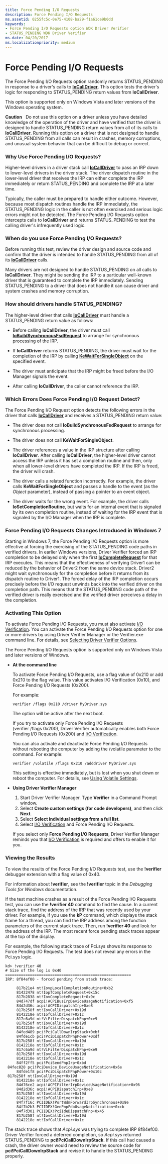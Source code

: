```yaml
---
title: Force Pending I/O Requests
description: Force Pending I/O Requests
ms.assetid: 0255fc5c-0e75-4108-ba29-f1a61ce9b0dd
keywords:
- Force Pending I/O Requests option WDK Driver Verifier
- STATUS_PENDING WDK Driver Verifier
ms.date: 04/20/2017
ms.localizationpriority: medium
---
```


# Force Pending I/O Requests


The Force Pending I/O Requests option randomly returns STATUS\_PENDING in response to a driver's calls to [**IoCallDriver**](https://docs.microsoft.com/windows-hardware/drivers/ddi/content/wdm/nf-wdm-iocalldriver). This option tests the driver's logic for responding to STATUS\_PENDING return values from **IoCallDriver**.

This option is supported only on Windows Vista and later versions of the Windows operating system.

**Caution**   Do not use this option on a driver unless you have detailed knowledge of the operation of the driver and have verified that the driver is designed to handle STATUS\_PENDING return values from all of its calls to **IoCallDriver**. Running this option on a driver that is not designed to handle STATUS\_PENDING from all calls can result in crashes, memory corruptions, and unusual system behavior that can be difficult to debug or correct.

 

### <span id="why_use_force_pending_i_o_requests_"></span><span id="WHY_USE_FORCE_PENDING_I_O_REQUESTS_"></span>Why Use Force Pending I/O Requests?

Higher-level drivers in a driver stack call [**IoCallDriver**](https://docs.microsoft.com/windows-hardware/drivers/ddi/content/wdm/nf-wdm-iocalldriver) to pass an IRP down to lower-level drivers in the driver stack. The driver dispatch routine in the lower-level driver that receives the IRP can either complete the IRP immediately or return STATUS\_PENDING and complete the IRP at a later time.

Typically, the caller must be prepared to handle either outcome. However, because most dispatch routines handle the IRP immediately, the STATUS\_PENDING logic in the caller is not often exercised and serious logic errors might not be detected. The Force Pending I/O Requests option intercepts calls to **IoCallDriver** and returns STATUS\_PENDING to test the calling driver's infrequently used logic.

### <span id="when_do_you_use_force_pending_i_o_requests_"></span><span id="WHEN_DO_YOU_USE_FORCE_PENDING_I_O_REQUESTS_"></span>When do you use Force Pending I/O Requests?

Before running this test, review the driver design and source code and confirm that the driver is intended to handle STATUS\_PENDING from all of its [**IoCallDriver**](https://docs.microsoft.com/windows-hardware/drivers/ddi/content/wdm/nf-wdm-iocalldriver) calls.

Many drivers are not designed to handle STATUS\_PENDING on all calls to **IoCallDriver**. They might be sending the IRP to a particular well-known driver that is guaranteed to complete the IRP immediately. Sending STATUS\_PENDING to a driver that does not handle it can cause driver and system crashes and memory corruption.

### <span id="how_should_drivers_handle_status_pending_"></span><span id="HOW_SHOULD_DRIVERS_HANDLE_STATUS_PENDING_"></span>How should drivers handle STATUS\_PENDING?

The higher-level driver that calls [**IoCallDriver**](https://docs.microsoft.com/windows-hardware/drivers/ddi/content/wdm/nf-wdm-iocalldriver) must handle a STATUS\_PENDING return value as follows:

-   Before calling **IoCallDriver**, the driver must call [**IoBuildSynchronousFsdRequest**](https://docs.microsoft.com/windows-hardware/drivers/ddi/content/wdm/nf-wdm-iobuildsynchronousfsdrequest) to arrange for synchronous processing of the IRP.

-   If **IoCallDriver** returns STATUS\_PENDING, the driver must wait for the completion of the IRP by calling [**KeWaitForSingleObject**](https://docs.microsoft.com/windows-hardware/drivers/ddi/content/wdm/nf-wdm-kewaitforsingleobject) on the specified event.

-   The driver must anticipate that the IRP might be freed before the I/O Manager signals the event.

-   After calling **IoCallDriver**, the caller cannot reference the IRP.

### <span id="which_errors_does_force_pending_i_o_request_detect_"></span><span id="WHICH_ERRORS_DOES_FORCE_PENDING_I_O_REQUEST_DETECT_"></span>Which Errors Does Force Pending I/O Request Detect?

The Force Pending I/O Request option detects the following errors in the driver that calls [**IoCallDriver**](https://docs.microsoft.com/windows-hardware/drivers/ddi/content/wdm/nf-wdm-iocalldriver) and receives a STATUS\_PENDING return value:

-   The driver does not call **IoBuildSynchronousFsdRequest** to arrange for synchronous processing.

-   The driver does not call **KeWaitForSingleObject**.

-   The driver references a value in the IRP structure after calling **IoCallDriver**. After calling **IoCallDriver**, the higher-level driver cannot access the IRP unless it has set a completion routine and then, only when all lower-level drivers have completed the IRP. If the IRP is freed, the driver will crash.

-   The driver calls a related function incorrectly. For example, the driver calls **KeWaitForSingleObject** and passes a handle to the event (as the *Object* parameter), instead of passing a pointer to an event object.

-   The driver waits for the wrong event. For example, the driver calls **IoSetCompletionRoutine**, but waits for an internal event that is signaled by its own completion routine, instead of waiting for the IRP event that is signaled by the I/O Manager when the IRP is complete.

### <span id="Force_Pending_I_O_Requests_Changes_Introduced_in_Windows_7"></span><span id="force_pending_i_o_requests_changes_introduced_in_windows_7"></span><span id="FORCE_PENDING_I_O_REQUESTS_CHANGES_INTRODUCED_IN_WINDOWS_7"></span>Force Pending I/O Requests Changes Introduced in Windows 7

Starting in Windows 7, the Force Pending I/O Requests option is more effective at forcing the exercising of the STATUS\_PENDING code paths in verified drivers. In earlier Windows versions, Driver Verifier forced an IRP completion to be delayed only when the first [**IoCompleteRequest**](https://docs.microsoft.com/windows-hardware/drivers/ddi/content/wdm/nf-wdm-iocompleterequest) for that IRP executes. This means that the effectiveness of verifying Driver1 can be reduced by the behavior of Driver2 from the same device stack. Driver2 might wait synchronously for the completion before it returns from its dispatch routine to Driver1. The forced delay of the IRP completion occurs precisely before the I/O request unwinds back into the verified driver on the completion path. This means that the STATUS\_PENDING code path of the verified driver is really exercised and the verified driver perceives a delay in the completion.

### <span id="activating_this_option"></span><span id="ACTIVATING_THIS_OPTION"></span>Activating This Option

To activate Force Pending I/O Requests, you must also activate [I/O Verification](i-o-verification.md). You can activate the Force Pending I/O Requests option for one or more drivers by using Driver Verifier Manager or the Verifier.exe command line. For details, see [Selecting Driver Verifier Options](selecting-driver-verifier-options.md).

The Force Pending I/O Requests option is supported only on Windows Vista and later versions of Windows.

-   **At the command line**

    To activate Force Pending I/O Requests, use a flag value of 0x210 or add 0x210 to the flag value. This value activates I/O Verification (0x10), and Force Pending I/O Requests (0x200).

    For example:

    ```
    verifier /flags 0x210 /driver MyDriver.sys
    ```

    The option will be active after the next boot.

    If you try to activate only Force Pending I/O Requests (verifier /flags 0x200), Driver Verifier automatically enables both Force Pending I/O Requests (0x200) and [I/O Verification](i-o-verification.md).

    You can also activate and deactivate Force Pending I/O Requests without rebooting the computer by adding the /volatile parameter to the command. For example:

    ```
    verifier /volatile /flags 0x210 /adddriver MyDriver.sys
    ```

    This setting is effective immediately, but is lost when you shut down or reboot the computer. For details, see [Using Volatile Settings](using-volatile-settings.md).

-   **Using Driver Verifier Manager**

    1.  Start Driver Verifier Manager. Type **Verifier** in a Command Prompt window.
    2.  Select **Create custom settings (for code developers)**, and then click **Next**.
    3.  Select **Select individual settings from a full list**.
    4.  Select [I/O Verification](i-o-verification.md) and Force Pending I/O Requests.

    If you select only **Force Pending I/O Requests**, Driver Verifier Manager reminds you that [I/O Verification](i-o-verification.md) is required and offers to enable it for you.

### <span id="viewing_the_results"></span><span id="VIEWING_THE_RESULTS"></span>Viewing the Results

To view the results of the Force Pending I/O Requests test, use the **!verifier** debugger extension with a flag value of 0x40.

For information about **!verifier**, see the **!verifier** topic in the *Debugging Tools for Windows* documentation.

If the test machine crashes as a result of the Force Pending I/O Requests test, you can use the **!verifier 40** command to find the cause. In a current stack trace, find the address of the IRP that was recently used by your driver. For example, if you use the **kP** command, which displays the stack frame for a thread, you can find the IRP address among the function parameters of the current stack trace. Then, run **!verifier 40** and look for the address of the IRP. The most recent force pending stack traces appear at the top of the display.

For example, the following stack trace of Pci.sys shows its response to Force Pending I/O Requests. The test does not reveal any errors in the Pci.sys logic.

```
kd> !verifier 40
# Size of the log is 0x40
========================================================
IRP: 8f84ef00 - forced pending from stack trace:

     817b21e4 nt!IovpLocalCompletionRoutine+0xb2
     81422478 nt!IopfCompleteRequest+0x15c
     817b2838 nt!IovCompleteRequest+0x9c
     84d747df acpi!ACPIBusIrpDeviceUsageNotification+0xf5
     84d2d36c acpi!ACPIDispatchIrp+0xe8
     817b258f nt!IovCallDriver+0x19d
     8142218e nt!IofCallDriver+0x1c
     817c6a9d nt!ViFilterDispatchPnp+0xe9
     817b258f nt!IovCallDriver+0x19d
     8142218e nt!IofCallDriver+0x1c
     84fed489 pci!PciCallDownIrpStack+0xbf
     84fde1cb pci!PciDispatchPnpPower+0xdf
     817b258f nt!IovCallDriver+0x19d
     8142218e nt!IofCallDriver+0x1c
     817c6a9d nt!ViFilterDispatchPnp+0xe9
     817b258f nt!IovCallDriver+0x19d
     8142218e nt!IofCallDriver+0x1c
     84ff2ff5 pci!PciSendPnpIrp+0xbd
 84fec820 pci!PciDevice_DeviceUsageNotification+0x6e
     84fde1f8 pci!PciDispatchPnpPower+0x10c
 817b258f nt!IovCallDriver+0x19d
     8142218e nt!IofCallDriver+0x1c
     84d76ce2 acpi!ACPIFilterIrpDeviceUsageNotification+0x96
     84d2d36c acpi!ACPIDispatchIrp+0xe8
     817b258f nt!IovCallDriver+0x19d
     8142218e nt!IofCallDriver+0x1c
     84f7f16c PCIIDEX!PortWdmForwardIrpSynchronous+0x8e
     84f7b2b3 PCIIDEX!GenPnpFdoUsageNotification+0xcb
     84f7d301 PCIIDEX!PciIdeDispatchPnp+0x45
     817b258f nt!IovCallDriver+0x19d
     8142218e nt!IofCallDriver+0x1c
```

The stack trace shows that *Acpi.sys* was trying to complete IRP 8f84ef00. Driver Verifier forced a deferred completion, so *Acpi.sys* returned STATUS\_PENDING to **pci!PciCallDownIrpStack**. If this call had caused a crash, the driver owner would need to review the source code for **pci!PciCallDownIrpStack** and revise it to handle the STATUS\_PENDING properly.

 

 





